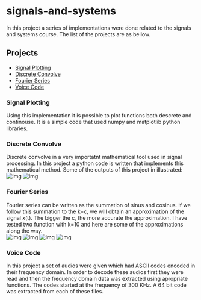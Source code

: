 # signals-and-systems
In this project a series of implementations were done related to the signals and systems course. The list of the projects are as bellow.

## Projects
- [Signal Plotting](https://github.com/mahvash-siavashpour/signals-and-systems/tree/master/signal-plotting)
- [Discrete Convolve](https://github.com/mahvash-siavashpour/signals-and-systems/tree/master/discrete-convolve)
- [Fourier Series](https://github.com/mahvash-siavashpour/signals-and-systems/tree/master/fourier-series)
- [Voice Code](https://github.com/mahvash-siavashpour/signals-and-systems/tree/master/voice-code)

### Signal Plotting
Using this implementation it is possible to plot functions both descrete and continouse. It is a simple code that used numpy and matplotlib python libraries.

### Discrete Convolve
Discrete convolve in a very importatnt mathematical tool used in signal processing. In this project a python code is written that implements this mathematical method. Some of the outputs of this project in illustrated:
<br>
![img](https://github.com/mahvash-siavashpour/mahvash-siavashpour.github.io/blob/main/assets/img/convolve1.png?raw=true)
![img](https://github.com/mahvash-siavashpour/mahvash-siavashpour.github.io/blob/main/assets/img/convolve2.png?raw=true)
<br>
### Fourier Series
Fourier series can be written as the summation of sinus and cosinus. If we follow this summation to the k=c, we will obtain an approximation of the signal x(t). The bigger the c, the more accurate the approximation. I have tested two function with k=10 and here are some of the approximations along the way.
<br>
![img](https://github.com/mahvash-siavashpour/mahvash-siavashpour.github.io/blob/main/assets/img/ft1.png?raw=true)
![img](https://github.com/mahvash-siavashpour/mahvash-siavashpour.github.io/blob/main/assets/img/ft2.png?raw=true)
![img](https://github.com/mahvash-siavashpour/mahvash-siavashpour.github.io/blob/main/assets/img/ft3.png?raw=true)
![img](https://github.com/mahvash-siavashpour/mahvash-siavashpour.github.io/blob/main/assets/img/ft4.png?raw=true)
<br>
### Voice Code
In this project a set of audios were given which had ASCII codes encoded in their frequency domain. In order to decode these audios first they were read and then the frequency domain data was extracted using apropriate functions. The codes started at the frequency of 300 KHz. A 64 bit code was extracted from each of these files.

